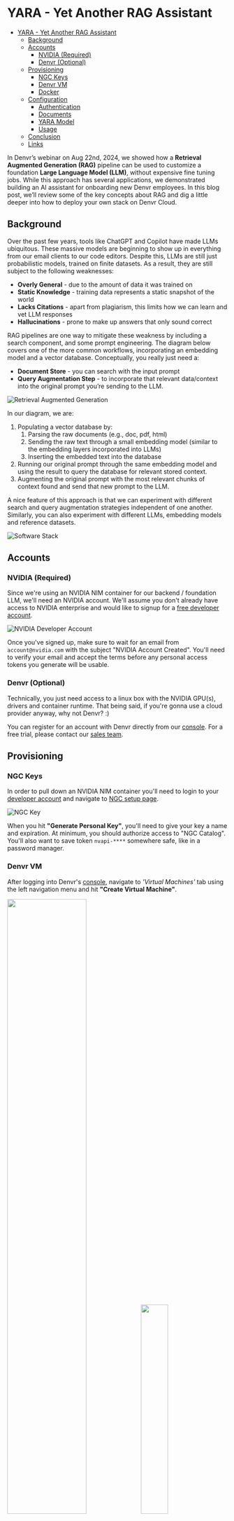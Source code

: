 # YARA - Yet Another RAG Assistant
- [YARA - Yet Another RAG Assistant](#yara---yet-another-rag-assistant)
  - [Background](#background)
  - [Accounts](#accounts)
    - [NVIDIA (Required)](#nvidia-required)
    - [Denvr (Optional)](#denvr-optional)
  - [Provisioning](#provisioning)
    - [NGC Keys](#ngc-keys)
    - [Denvr VM](#denvr-vm)
    - [Docker](#docker)
  - [Configuration](#configuration)
    - [Authentication](#authentication)
    - [Documents](#documents)
    - [YARA Model](#yara-model)
    - [Usage](#usage)
  - [Conclusion](#conclusion)
  - [Links](#links)

In Denvr’s webinar on Aug 22nd, 2024, we showed how a **Retrieval Augmented Generation (RAG)** pipeline can be used to customize a foundation **Large Language Model (LLM)**, without expensive fine tuning jobs. 
While this approach has several applications, we demonstrated building an AI assistant for onboarding new Denvr employees. 
In this blog post, we’ll review some of the key concepts about RAG and dig a little deeper into how to deploy your own stack on Denvr Cloud.

## Background

Over the past few years, tools like ChatGPT and Copilot have made LLMs ubiquitous. 
These massive models are beginning to show up in everything from our email clients to our code editors. 
Despite this, LLMs are still just probabilistic models, trained on finite datasets. 
As a result, they are still subject to the following weaknesses:

- **Overly General** - due to the amount of data it was trained on
- **Static Knowledge** - training data represents a static snapshot of the world
- **Lacks Citations** - apart from plagiarism, this limits how we can learn and vet LLM responses
- **Hallucinations** - prone to make up answers that only sound correct

RAG pipelines are one way to mitigate these weakness by including a search component, and some prompt engineering. 
The diagram below covers one of the more common workflows, incorporating an embedding model and a vector database. 
Conceptually, you really just need a:

- **Document Store** - you can search with the input prompt
- **Query Augmentation Step** - to incorporate that relevant data/context into the original prompt you’re sending to the LLM.

![Retrieval Augmented Generation](assets/images/RAG.drawio.svg)

In our diagram, we are:

1. Populating a vector database by:
   1. Parsing the raw documents (e.g., doc, pdf, html)
   2. Sending the raw text through a small embedding model (similar to the embedding layers incorporated into LLMs)
   3. Inserting the embedded text into the database
2. Running our original prompt through the same embedding model and using the result to query the database for relevant stored context. 
3. Augmenting the original prompt with the most relevant chunks of context found and send that new prompt to the LLM. 

A nice feature of this approach is that we can experiment with different search and query augmentation strategies independent of one another. 
Similarly, you can also experiment with different LLMs, embedding models and reference datasets.

![Software Stack](assets/images/stack.drawio.svg)

## Accounts

### NVIDIA (Required)

Since we're using an NVIDIA NIM container for our backend / foundation LLM, we'll need an NVIDIA account.
We'll assume you don't already have access to NVIDIA enterprise and would like to signup for a [free developer account](https://developer.nvidia.com/login).

![NVIDIA Developer Account](assets/images/nvidia-developer-account.png)

Once you've signed up, make sure to wait for an email from `account@nvidia.com` with the subject "NVIDIA Account Created".
You'll need to verify your email and accept the terms before any personal access tokens you generate will be usable.

### Denvr (Optional)

Technically, you just need access to a linux box with the NVIDIA GPU(s), drivers and container runtime.
That being said, if you're gonna use a cloud provider anyway, why not Denvr? :)

You can register for an account with Denvr directly from our [console](https://console.cloud.denvrdata.com/account/register-tenant). 
For a free trial, please contact our [sales team](https://www.denvrdata.com/contact-sales).


## Provisioning

### NGC Keys

In order to pull down an NVIDIA NIM container you'll need to login to your [developer account](https://developer.nvidia.com/login) and navigate to [NGC setup page](https://org.ngc.nvidia.com/setup/personal-keys).

![NGC Key](assets/images/ngc-key.png)

When you hit **"Generate Personal Key"**, you'll need to give your key a name and expiration.
At minimum, you should authorize access to "NGC Catalog".
You'll also want to save token `nvapi-****` somewhere safe, like in a password manager.

### Denvr VM

After logging into Denvr's [console](console.cloud.denvrdata.com), navigate to *'Virtual Machines'* tab using the left navigation menu and hit **"Create Virtual Machine"**.

<p float="left">
    <img src="assets/images/denvr-console.webp" width=60%>
    <img src="assets/images/create-vm.png" width=35%>
</p>

We'll start by giving our VM a name and selecting the instance type we want from either the on-demand or reserved pools.

![Configure VM Instance](assets/images/config-vm-instance.png)

Next we'll select the OS and whether we want the NVIDIA drivers and docker container runtime environment preinstalled (recommended).

![Configure VM OS](assets/images/config-vm-os.avif)

We'll also specify any NFS shares (personal or shared) to mount in the VM.
Finally, we'll provide our SSH public key for access to the VM.

![Configure VM Access](assets/images/config-vm-access.png)

Hit **"Launch Instance"** and wait for the machine to come "ONLINE".

![VM Pending](assets/images/vm-pending.png)

### Docker

Now that we have our NGC key and Denvr VM we'll SSH into our machine.

```shell
> ssh ubuntu@<public_ip>
```
From this machine we'll just clone this demo repo and run the config.sh script

```shell
> git clone https://github.com/denvrdata/denvrdemos.git

> cd denvrdemos/yara

> bash config.sh
Entry your NGC API Key (nvapi-****): nvapi-***************************************************************
Writing key to .config/ngc-api-key
Writing key to docker environment variable in .config/nim.env
  % Total    % Received % Xferd  Average Speed   Time    Time     Time  Current
                                 Dload  Upload   Total   Spent    Left  Speed
100    15  100    15    0     0    354      0 --:--:-- --:--:-- --:--:--   357
Writing .config/caddy/Caddyfile
198.145.127.121.nip.io {
    reverse_proxy webui:8080
}
HTML docs already found. Skipping download.
Logging into nvcr.io
WARNING! Your password will be stored unencrypted in /root/.docker/config.json.
Configure a credential helper to remove this warning. See
https://docs.docker.com/engine/reference/commandline/login/#credential-stores

Login Succeeded
Pulling down docker images
[+] Pulling 49/49
 ✔ webui Pulled                                                                                                                78.4s
   ...
 ✔ caddy Pulled                                                                                                                 1.6s
   ...
 ✔ nim Pulled                                                                                                                 168.6s
   ...

real    2m49.063s
user    0m0.044s
sys     0m0.329s
Starting docker services
[+] Running 4/4
 ✔ Network yara_default    Created                                                                                              0.1s
 ✔ Container yara-nim-1    Healthy                                                                                            101.8s
 ✔ Container yara-webui-1  Healthy                                                                                            109.8s
 ✔ Container yara-caddy-1  Started                                                                                            110.0s

real    1m58.309s
user    0m0.024s
sys     0m0.024s
Configuration complete. Open 198.145.127.121.nip.io in your browser.
```

**NOTE** - We've already provided a copy of Denvr's public docs used in the webinar in `data/webui/docs`, but feel free to remove these and add your own. 
For reference, the command used to download the .html files is provided below. 

```
cd data/webui/docs
wget -q https://docs.denvrdata.com/docs/sitemap.xml --output-document - | grep -E -o "https://docs\.denvrdata\.com[^<]+" | wget -q -E -i - --wait 0
```

Open WebUI should be able to parse common file formats like .txt, .html and .pdf files.


## Configuration

During our webinar we stepped you through our preconfigured Open WebUI container.
In this section, we'll show you how to configure an Open WebUI RAG pipeline for yourself.
Feel free to play around with System Prompts, RAG Templates or use your own documents as we work through this section.

### Authentication

Assuming you haven't uncommented the line `WEBUI_AUTH=False` in the `.config/webui.env` file, you'll be prompted to create the initial admin account. 
For this example, we'll stick to simple email/password authentication.

<p float="left">
    <img src="assets/images/webui-login.png" width=45%>
    <img src="assets/images/webui-signup.png" width=45%>
</p>

From here you can use the **"Admin Panel"** to add your friends and coworkers to your server.

<p float="left">
    <img src="assets/images/webui-admin-panel.png" width=30%>
    <img src="assets/images/webui-accounts.png" width=65%>
</p>

From the same Admin Panel, navigate to the *'settings'* tab and hit **"Connections"**.

![WebUI Connections](assets/images/webui-connections.png)

We'll see that our OpenAI API endpoint is pointed to `http://nim:8000/v1`. 
The password doesn't matter, but Open WebUI requires it.

### Documents

As previously mentioned, we've already provided our public Denvr docs at `/data/docs` inside the container.
Before we can have our AI assistant reference these documents, we need to tell Open WebUI to scan these documents and store the embeddings in a vector database.
Thanksfully, Open WebUI already comes with a default embedding model and a vector database.
From the *'settings'* tab shown earlier, navigate to the **"Documents"** page.

![WebUI Documents](assets/images/webui-documents.png)

On this page, we'll just hit the **"Scan"** button and replace the *'RAG Template'* with the following:

```
**Generate Response to User Query**
**Step 1: Parse Context Information**
Extract and utilize relevant knowledge from the provided context within `<context></context>` XML tags.
**Step 2: Analyze User Query**
Carefully read and comprehend the user's query, pinpointing the key concepts, entities, and intent behind the question.
**Step 3: Determine Response**
If the answer to the user's query can be directly inferred from the context information, provide a concise and accurate response in the same language as the user's query.
**Step 4: Handle Uncertainty**
If you don't know the answer, simply state that you don't know. If the answer is not clear, ask the user for clarification to ensure an accurate response.
**Step 5: Respond in User's Language**
Maintain consistency by ensuring the response is in the same language as the user's query.
**Step 6: Provide Response**
Generate a clear, concise, and informative response to the user's query, adhering to the guidelines outlined above.
User Query: [query]
<context>
    [context]
</context>
```
This template is almost identical to the one used [here](https://medium.com/@kelvincampelo/how-ive-optimized-document-interactions-with-open-webui-and-rag-a-comprehensive-guide-65d1221729eb).
We just added the following guard.
```
If you don't know the answer, simply state that you don't know
```

Hit the **"Save"** button at the bottom an navigate the the *'Workspace'* seen in the left sidebar.

### YARA Model

From the *'Workspace'* you should see the base model configuration:

![WebUI Workspace](assets/images/webui-workspace.png)

From here, select **"Create a model"**

![YARA Model](assets/images/webui-yara-model.png)

Fill out the following fields:

- Name: YARA
- Model ID: yara
- Base Model (From): meta/llama3-8b-instruct
- Description: Yet Another RAG Assistant

Model Params - System Prompt
```
You are a friendly AI assistant for onboarding new Denvr Dataworks employees. Use a conversational tone and provide helpful and informative responses, utilizing external knowledge when possible.
```

Under knowledge hit **"Select Documents"** and select *'COLLECTION - All Documents'*

Then hit **"Save & Create"** at the bottom.


### Usage

Okay, now lets play around with some prompts on both the base Llama 3 model and our YARA configuration.

We'll start by selecting the base Llama model from the "Workspace" window, and give it an easy question.

```
What is an Large Language Model?
```

![Llama LLM Chat](assets/images/llama-llm-chat.png)

As expected, the base Llama 3 model gives us reasonable output.

What if we ask it a question about Denvr Dataworks network bandwidth?
```
What network bandwidth does Denvr Dataworks offer?
```
![Llama Denvr Chat](assets/images/llama-denvr-chat.png)

Unfortunately, the base Llama model doesn't really know anything about Denvr Dataworks.
In this particular case, the LLM just gave us a generic response that isn't grounded in any particular documentation on our site.

what happens if we start another chat with our YARA model and ask it ths same question?

![YARA Denvr Chat](assets/images/yara-denvr-chat.png)

As we can see, the response from the YARA model utilizes specific values from our documentation.
For example, it correctly identifies the different network speeds like inter-cluster communication, InfiniBand, and shared Interenet access by region. 
The values are also clearly pulled from our provided docs. 
However, as this is a generative model, there are still some issues.
For example, it would be more helpful if it differentiate the network speeds offered in each region (e.g, MSC1 vs HOU1)

Just to make sure that wasn't a fluke, what if we ask the YARA model a question about Denvr's instance types?
```
What instance types does Denvr Dataworks offer?
```
![YARA Denvr Chat 2](assets/images/yara-denvr-chat2.png)

Again, we get accurate responses, though a bit more detail on which region each instance type is offered in might be helpful.

Feel free to play around with different prompts and settings to see how it changes the output.


## Conclusion

In this guide, we reviewed what RAG pipelines are and why they're useful for building low cost and personalized chat tools. 
We also stepped through deploying a simple RAG application on Denvr Cloud using:

- **NVIDIA NIM** - for our inference backend
- **Open WebUI** - for our chat interface and RAG pipeline
- **Caddy + nim.io** - for automatic HTTPS encryption and a domain name

We also include instruction for adding your own documents.


## Links

Denvr:
- [Denvr Registration](https://console.cloud.denvrdata.com/account/register-tenant)
- [Denvr Sales Team](https://www.denvrdata.com/contact-sales)

NVIDIA:
- [Log in | NVIDIA Developer](https://developer.nvidia.com/login)
- [Getting Started | NVIDIA Docs](https://docs.nvidia.com/nim/large-language-models/latest/getting-started.html)
- [org.ngc.nvidia.com/setup/personal-keys](https://org.ngc.nvidia.com/setup/personal-keys)
- [Try NVIDIA NIM APIs](https://build.nvidia.com/explore/discover)

Caddy:
- [Caddy - The Ultimate Server wih Automatic HTTPS](https://caddyserver.com/)
- [nip.io - wildcard DNS for any IP Address](https://nip.io/)
